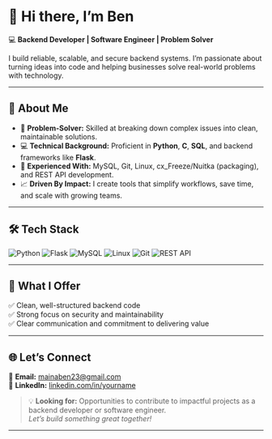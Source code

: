 # 👋 Hi there, I’m Ben  

💻 **Backend Developer | Software Engineer | Problem Solver**  

I build reliable, scalable, and secure backend systems. I’m passionate about turning ideas into code and helping businesses solve real-world problems with technology.  

---

## 🚀 About Me  

- 🧩 **Problem-Solver:** Skilled at breaking down complex issues into clean, maintainable solutions.  
- 💻 **Technical Background:** Proficient in **Python**, **C**, **SQL**, and backend frameworks like **Flask**.  
- 🔧 **Experienced With:** MySQL, Git, Linux, cx_Freeze/Nuitka (packaging), and REST API development.  
- 📈 **Driven By Impact:** I create tools that simplify workflows, save time, and scale with growing teams.  

---

## 🛠️ Tech Stack  

![Python](https://img.shields.io/badge/Python-3776AB?style=for-the-badge&logo=python&logoColor=white)
![Flask](https://img.shields.io/badge/Flask-000000?style=for-the-badge&logo=flask&logoColor=white)
![MySQL](https://img.shields.io/badge/MySQL-005C84?style=for-the-badge&logo=mysql&logoColor=white)
![Linux](https://img.shields.io/badge/Linux-FCC624?style=for-the-badge&logo=linux&logoColor=black)
![Git](https://img.shields.io/badge/Git-F05032?style=for-the-badge&logo=git&logoColor=white)
![REST API](https://img.shields.io/badge/REST%20API-02569B?style=for-the-badge)

---
<!--
## 📌 Featured Projects  

🔹 **[SAMIS Inventory Manager](https://github.com/your-username/samis-inventory-manager)**  
📦 A Flask + MySQL system for schools and small businesses to manage stock efficiently, with auto-setup, licensing, and a desktop-like experience.  

🔹 **[Portfolio Website](https://github.com/your-username/portfolio-site)**  
🌐 Minimalist, responsive personal portfolio site showcasing projects and achievements.  

---

## 📊 GitHub Highlights  

![Ben's GitHub Stats](https://github-readme-stats.vercel.app/api?username=your-username&show_icons=true&theme=github_dark)  
![Top Langs](https://github-readme-stats.vercel.app/api/top-langs/?username=your-username&layout=compact&theme=github_dark)

---
-->
## 🌟 What I Offer  

✅ Clean, well-structured backend code  
✅ Strong focus on security and maintainability  
✅ Clear communication and commitment to delivering value  

---

## 🌐 Let’s Connect  

📧 **Email:** mainaben23@gmail.com  
💼 **LinkedIn:** [linkedin.com/in/yourname](https://www.linkedin.com/in/benson-maina-66b19b224/)  
<!--🌍 **Portfolio:** [yourportfolio.com](https://yourportfolio.com)  -->

> 💡 **Looking for:** Opportunities to contribute to impactful projects as a backend developer or software engineer.  
> _Let’s build something great together!_  

---
